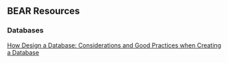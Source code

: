 ## BEAR Resources

### Databases
[How Design a Database: Considerations and Good Practices when Creating a Database](./databases/how-to-design-a-database.html)

